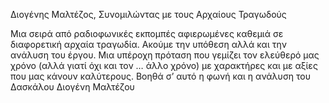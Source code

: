 Διογένης Μαλτέζος, Συνομιλώντας με τους Αρχαίους Τραγωδούς

Μια σειρά από ραδιοφωνικές εκπομπές αφιερωμένες καθεμιά σε διαφορετική αρχαία τραγωδία.
Ακούμε την υπόθεση αλλά και την ανάλυση του έργου.
Μια υπέροχη πρόταση που γεμίζει τον ελεύθερό μας χρόνο (αλλά γιατί όχι και τον … άλλο χρόνο) με χαρακτήρες και με αξίες που μας κάνουν καλύτερους.
Βοηθά σ’ αυτό η φωνή και η ανάλυση του Δασκάλου Διογένη Μαλτέζου

